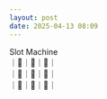 ```yaml
---
layout: post
date: 2025-04-13 08:09
---
```


Slot Machine<br />
｜🍇｜💎｜💎｜<br />
｜💎｜🔔｜🍇｜<br />
｜🍇｜🍇｜🤡｜<br />

